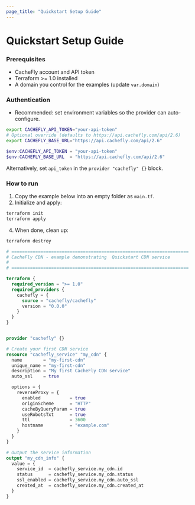 ```yaml
---
page_title: "Quickstart Setup Guide"
---
```


# Quickstart Setup Guide

### Prerequisites

- CacheFly account and API token
- Terraform >= 1.0 installed
- A domain you control for the examples (update `var.domain`)

### Authentication

- Recommended: set environment variables so the provider can auto-configure.

```bash
export CACHEFLY_API_TOKEN="your-api-token"
# Optional override (defaults to https://api.cachefly.com/api/2.6)
export CACHEFLY_BASE_URL="https://api.cachefly.com/api/2.6"
```

```powershell
$env:CACHEFLY_API_TOKEN = "your-api-token"
$env:CACHEFLY_BASE_URL  = "https://api.cachefly.com/api/2.6"
```

Alternatively, set `api_token` in the `provider "cachefly" {}` block.

### How to run

1. Copy the example below into an empty folder as `main.tf`.
2. Initialize and apply:

```bash
terraform init
terraform apply
```

4. When done, clean up:

```bash
terraform destroy
```


```terraform
# ===================================================================
# CacheFly CDN - example demonstrating  Quickstart CDN service
# 
# ===================================================================

terraform {
  required_version = ">= 1.0"
  required_providers {
    cachefly = {
      source = "cachefly/cachefly" 
      version = "0.0.0"
    }
  }
}


provider "cachefly" {}

# Create your first CDN service
resource "cachefly_service" "my_cdn" {
  name        = "my-first-cdn"
  unique_name = "my-first-cdn"
  description = "My first CacheFly CDN service"
  auto_ssl    = true

  options = {
    reverseProxy = {
      enabled           = true
      originScheme      = "HTTP"
      cacheByQueryParam = true
      useRobotsTxt      = true
      ttl               = 3600
      hostname          = "example.com"
    }
  }
}

# Output the service information
output "my_cdn_info" {
  value = {
    service_id  = cachefly_service.my_cdn.id
    status      = cachefly_service.my_cdn.status
    ssl_enabled = cachefly_service.my_cdn.auto_ssl
    created_at  = cachefly_service.my_cdn.created_at
  }
}